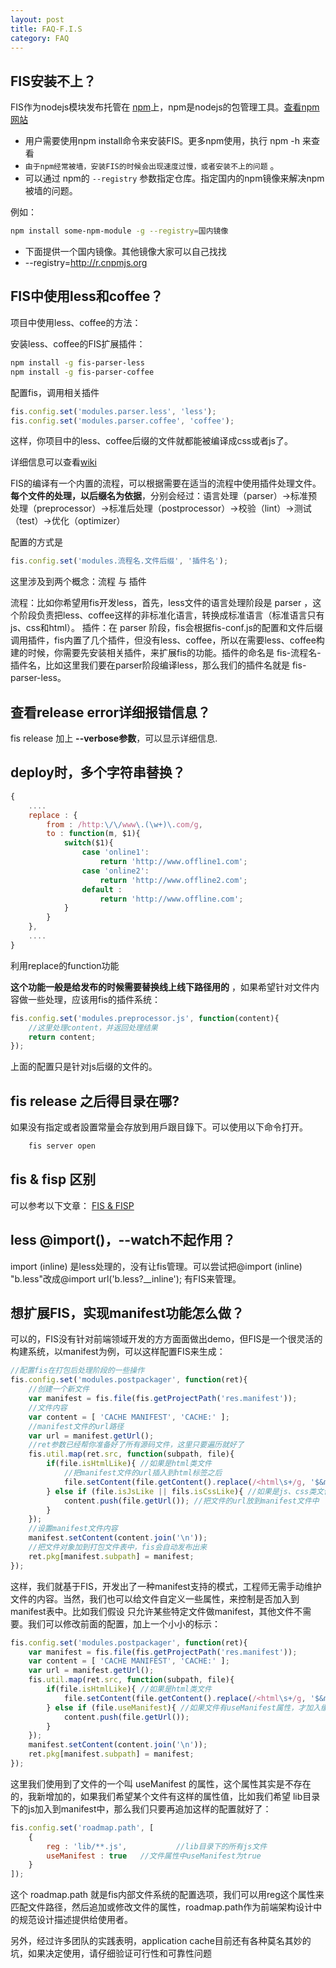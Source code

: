 ```yaml
---
layout: post
title: FAQ-F.I.S
category: FAQ
---
```


## FIS安装不上？

FIS作为nodejs模块发布托管在 [npm](https://www.npmjs.org/)上，npm是nodejs的包管理工具。[查看npm网站](https://www.npmjs.org/search?q=fis)

* 用户需要使用npm install命令来安装FIS。更多npm使用，执行 npm -h 来查看
* ``由于npm经常被墙，安装FIS的时候会出现速度过慢，或者安装不上的问题`` 。
* 可以通过 npm的 ``--registry`` 参数指定仓库。指定国内的npm镜像来解决npm被墙的问题。

例如： 

```bash
npm install some-npm-module -g --registry=国内镜像
```
* 下面提供一个国内镜像。其他镜像大家可以自己找找
* --registry=http://r.cnpmjs.org

## FIS中使用less和coffee？

项目中使用less、coffee的方法：

安装less、coffee的FIS扩展插件： 

```bash
npm install -g fis-parser-less 
npm install -g fis-parser-coffee
```
配置fis，调用相关插件

```javascript
fis.config.set('modules.parser.less', 'less');
fis.config.set('modules.parser.coffee', 'coffee');
```

这样，你项目中的less、coffee后缀的文件就都能被编译成css或者js了。

详细信息可以查看[wiki](https://github.com/fis-dev/fis/wiki)

FIS的编译有一个内置的流程，可以根据需要在适当的流程中使用插件处理文件。**每个文件的处理，以后缀名为依据**，分别会经过：语言处理（parser）→标准预处理（preprocessor）→标准后处理（postprocessor）→校验（lint）→测试（test）→优化（optimizer）

配置的方式是

```javascript
fis.config.set('modules.流程名.文件后缀', '插件名');
```

这里涉及到两个概念：流程 与 插件

流程：比如你希望用fis开发less，首先，less文件的语言处理阶段是 parser ，这个阶段负责把less、coffee这样的非标准化语言，转换成标准语言（标准语言只有js、css和html）。
插件：在 parser 阶段，fis会根据fis-conf.js的配置和文件后缀调用插件，fis内置了几个插件，但没有less、coffee，所以在需要less、coffee构建的时候，你需要先安装相关插件，来扩展fis的功能。插件的命名是 fis-流程名-插件名，比如这里我们要在parser阶段编译less，那么我们的插件名就是 fis-parser-less。


## 查看release error详细报错信息？

fis release 加上 **--verbose参数**，可以显示详细信息.


## deploy时，多个字符串替换？

```javascript
{
    ....
    replace : {
        from : /http:\/\/www\.(\w+)\.com/g,
        to : function(m, $1){
            switch($1){
                case 'online1':
                    return 'http://www.offline1.com';
                case 'online2':
                    return 'http://www.offline2.com';
                default : 
                    return 'http://www.offline.com';
            }
        }
    },
    ....
}
```

利用replace的function功能

**这个功能一般是给发布的时候需要替换线上线下路径用的** ，如果希望针对文件内容做一些处理，应该用fis的插件系统：

```javascript
fis.config.set('modules.preprocessor.js', function(content){
    //这里处理content，并返回处理结果
    return content;
});
```

上面的配置只是针对js后缀的文件的。


## fis release 之后得目录在哪?
如果没有指定或者設置常量会存放到用戶跟目錄下。可以使用以下命令打开。

```bash
    fis server open
```


## fis & fisp 区别

可以参考以下文章：
[FIS & FISP](http://fex.baidu.com/blog/2014/03/fis-plus/)


## less @import()，--watch不起作用？

import (inline) 是less处理的，没有让fis管理。可以尝试把@import (inline) "b.less"改成@import url('b.less?__inline'); 有FIS来管理。

## 想扩展FIS，实现manifest功能怎么做？

可以的，FIS没有针对前端领域开发的方方面面做出demo，但FIS是一个很灵活的构建系统，以manifest为例，可以这样配置FIS来生成：

```javascript
//配置fis在打包后处理阶段的一些操作
fis.config.set('modules.postpackager', function(ret){
    //创建一个新文件
    var manifest = fis.file(fis.getProjectPath('res.manifest'));
    //文件内容
    var content = [ 'CACHE MANIFEST', 'CACHE:' ];
    //manifest文件的url路径
    var url = manifest.getUrl();
    //ret参数已经帮你准备好了所有源码文件，这里只要遍历就好了
    fis.util.map(ret.src, function(subpath, file){
        if(file.isHtmlLike){ //如果是html类文件
            //把manifest文件的url插入到html标签之后
            file.setContent(file.getContent().replace(/<html\s+/g, '$&manifest="' + url + '" '));
        } else if (file.isJsLike || fils.isCssLike){ //如果是js、css类文件
            content.push(file.getUrl()); //把文件的url放到manifest文件中
        }
    });
    //设置manifest文件内容
    manifest.setContent(content.join('\n'));
    //把文件对象加到打包文件表中，fis会自动发布出来
    ret.pkg[manifest.subpath] = manifest;
});
```


这样，我们就基于FIS，开发出了一种manifest支持的模式，工程师无需手动维护文件的内容。当然，我们也可以给文件自定义一些属性，来控制是否加入到manifest表中。比如我们假设 只允许某些特定文件做manifest，其他文件不需要。我们可以修改前面的配置，加上一个小小的标示：

```javascript
fis.config.set('modules.postpackager', function(ret){
    var manifest = fis.file(fis.getProjectPath('res.manifest'));
    var content = [ 'CACHE MANIFEST', 'CACHE:' ];
    var url = manifest.getUrl();
    fis.util.map(ret.src, function(subpath, file){
        if(file.isHtmlLike){ //如果是html类文件
            file.setContent(file.getContent().replace(/<html\s+/g, '$&manifest="' + url + '" '));
        } else if (file.useManifest){ //如果文件有useManifest属性，才加入缓存
            content.push(file.getUrl()); 
        }
    });
    manifest.setContent(content.join('\n'));
    ret.pkg[manifest.subpath] = manifest;
});

```


这里我们使用到了文件的一个叫 useManifest 的属性，这个属性其实是不存在的，我新增加的，如果我们希望某个文件有这样的属性值，比如我们希望 lib目录下的js加入到manifest中，那么我们只要再追加这样的配置就好了：

```javascript
fis.config.set('roadmap.path', [
    {
        reg : 'lib/**.js',           //lib目录下的所有js文件
        useManifest : true   //文件属性中useManifest为true
    }
]);

```

这个 roadmap.path 就是fis内部文件系统的配置选项，我们可以用reg这个属性来匹配文件路径，然后追加或修改文件的属性，roadmap.path作为前端架构设计中的规范设计描述提供给使用者。

另外，经过许多团队的实践表明，application cache目前还有各种莫名其妙的坑，如果决定使用，请仔细验证可行性和可靠性问题

